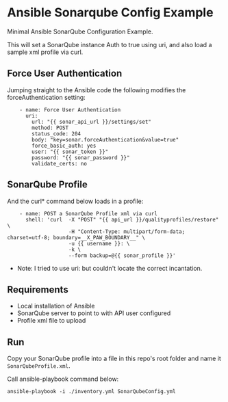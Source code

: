 # Ansible Sonarqube Config Example
Minimal Ansible SonarQube Configuration Example.

This will set a SonarQube instance Auth to true using uri, and also load a sample xml profile via curl.


## Force User Authentication

Jumping straight to the Ansible code the following modifies the forceAuthentication setting:

```
    - name: Force User Authentication
      uri:
        url: "{{ sonar_api_url }}/settings/set"
        method: POST
        status_code: 204
        body: "key=sonar.forceAuthentication&value=true"
        force_basic_auth: yes
        user: "{{ sonar_token }}"
        password: "{{ sonar_password }}"
        validate_certs: no
```

## SonarQube Profile

And the curl* command below loads in a profile:

```        
    - name: POST a SonarQube Profile xml via curl
      shell: 'curl  -X "POST" "{{ api_url }}/qualityprofiles/restore" \
                    -H "Content-Type: multipart/form-data; charset=utf-8; boundary=__X_PAW_BOUNDARY__" \
                    -u {{ username }}: \
                    -k \
                    --form backup=@{{ sonar_profile }}'
```
* Note: I tried to use uri: but couldn't locate the correct incantation.


## Requirements
* Local installation of Ansible
* SonarQube server to point to with API user configured
* Profile xml file to upload

## Run

Copy your SonarQube profile into a file in this repo's root folder and name it ```SonarQubeProfile.xml```.

Call ansible-playbook command below:

```
ansible-playbook -i ./inventory.yml SonarQubeConfig.yml
```


